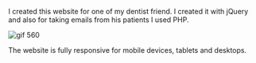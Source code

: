 I created this website for one of my dentist friend. I created it with jQuery and also for taking emails from his patients I used PHP.

![gif 560](https://user-images.githubusercontent.com/57728302/71233143-a6766c00-22c2-11ea-8445-2876e5883998.gif)

The website is fully responsive for mobile devices, tablets and desktops. 
